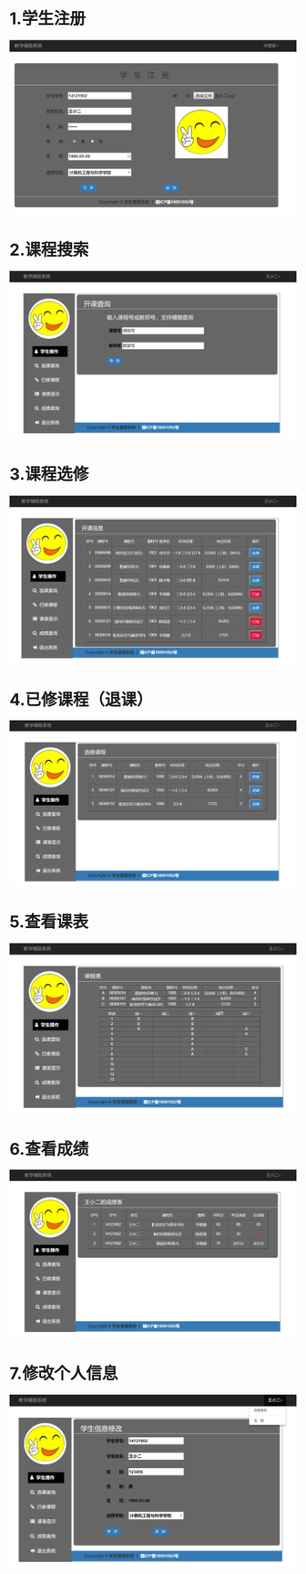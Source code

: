# 1.学生注册
![](https://github.com/1123GY/Student_Manager/blob/master/Image/%E5%AD%A6%E7%94%9F%E6%B3%A8%E5%86%8C.jpg)
# 2.课程搜索
![](https://github.com/1123GY/Student_Manager/blob/master/Image/%E5%AD%A6%E7%94%9F%E6%9F%A5%E8%AF%BE.jpg)
# 3.课程选修
![](https://github.com/1123GY/Student_Manager/blob/master/Image/%E6%98%BE%E7%A4%BA%E5%AD%A6%E7%94%9F%E6%9F%A5%E8%AF%BE.jpg)
# 4.已修课程（退课）
![](https://github.com/1123GY/Student_Manager/blob/master/Image/%E6%89%80%E9%80%89%E8%AF%BE%E7%A8%8B.jpg)
# 5.查看课表
![](https://github.com/1123GY/Student_Manager/blob/master/Image/%E8%AF%BE%E8%A1%A8%E6%98%BE%E7%A4%BA.jpg)
# 6.查看成绩
![](https://github.com/1123GY/Student_Manager/blob/master/Image/%E5%AD%A6%E7%94%9F%E6%88%90%E7%BB%A9%E6%9F%A5%E7%9C%8B.jpg)
# 7.修改个人信息
![](https://github.com/1123GY/Student_Manager/blob/master/Image/%E5%AD%A6%E7%94%9F%E4%BF%A1%E6%81%AF%E4%BF%AE%E6%94%B9.jpg)
